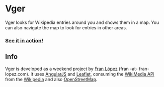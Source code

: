 Vger
====

Vger looks for Wikipedia entries around you and shows them in a map. You can also navigate the map to look for entries in other areas.

### [See it in action!](http://franlopez.github.io/vger/)

Info
----
Vger is developed as a weekend project by [Fran López](http://www.fran-lopez.com/) (fran -at- fran-lopez.com). It uses [AngularJS](https://angularjs.org/) and [Leaflet](http://leafletjs.com/), consuming the [WikiMedia API](http://www.mediawiki.org/wiki/API:Main_page) from the [Wikipedia](http://www.wikipedia.org/) and also [OpenStreetMap](http://www.openstreetmap.org).